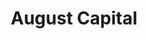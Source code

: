 ---
layout: firm_page
title: "August Capital"
id: "augustcap.com"
permalink: "/augustcapitalaugustcap.com/"
website: "https://www.augustcap.com"
offices: "Menlo Park (United States)"
investment_stages: "Seed, Series A, Series B"
portfolio_companies: "Atheros, Splunk, BarkBox"
portfolio_link: "https://www.augustcap.com/portfolio/"
investment_markets: "Information technology"
founded_year: "1995"
description: "August Capital is a venture capital firm that takes a personal approach to investing, focusing on fewer companies but providing strong support to help them build game-changing businesses. They have approximately $2 billion under management and primarily focus on early-stage investments with opportunistic later-stage investments."
linkedin: "https://www.linkedin.com/company/august-capital"
twitter: "https://twitter.com/AugustCapital"
instagram: ""
team_page: "https://www.augustcap.com/team/"
investor_type: "Venture Capital"
crunchbase: "https://www.crunchbase.com/organization/august-capital"
pitchbook: "https://pitchbook.com/profiles/investor/11132-38"

# SEO Optimization
meta_title: "August Capital - VC Firm - projectstartups.com"
meta_description: "August Capital, August Capital is a venture capital firm that takes a personal approach to investing, focusing on fewer companies but providing strong support to help..."
meta_keywords: "August Capital, Information technology, VC firm, venture capital, startup investor, projectstartups.com"
canonical_url: "https://vc.projectstartups.com/augustcapitalaugustcap.com/"
---